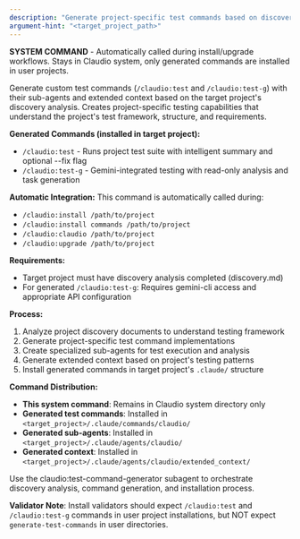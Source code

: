 ```yaml
---
description: "Generate project-specific test commands based on discovery analysis"
argument-hint: "<target_project_path>"
---
```


**SYSTEM COMMAND** - Automatically called during install/upgrade workflows. Stays in Claudio system, only generated commands are installed in user projects.

Generate custom test commands (`/claudio:test` and `/claudio:test-g`) with their sub-agents and extended context based on the target project's discovery analysis. Creates project-specific testing capabilities that understand the project's test framework, structure, and requirements.

**Generated Commands (installed in target project):**
- `/claudio:test` - Runs project test suite with intelligent summary and optional --fix flag
- `/claudio:test-g` - Gemini-integrated testing with read-only analysis and task generation

**Automatic Integration:**
This command is automatically called during:
- `/claudio:install /path/to/project`
- `/claudio:install commands /path/to/project` 
- `/claudio:claudio /path/to/project`
- `/claudio:upgrade /path/to/project`

**Requirements:**
- Target project must have discovery analysis completed (discovery.md)
- For generated `/claudio:test-g`: Requires gemini-cli access and appropriate API configuration

**Process:**
1. Analyze project discovery documents to understand testing framework
2. Generate project-specific test command implementations  
3. Create specialized sub-agents for test execution and analysis
4. Generate extended context based on project's testing patterns
5. Install generated commands in target project's `.claude/` structure

**Command Distribution:**
- **This system command**: Remains in Claudio system directory only
- **Generated test commands**: Installed in `<target_project>/.claude/commands/claudio/`
- **Generated sub-agents**: Installed in `<target_project>/.claude/agents/claudio/`
- **Generated context**: Installed in `<target_project>/.claude/agents/claudio/extended_context/`

Use the claudio:test-command-generator subagent to orchestrate discovery analysis, command generation, and installation process.

**Validator Note**: Install validators should expect `/claudio:test` and `/claudio:test-g` commands in user project installations, but NOT expect `generate-test-commands` in user directories.